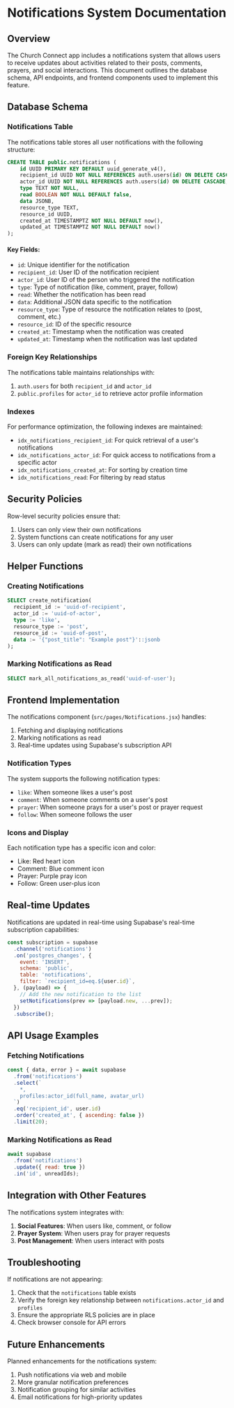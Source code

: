 # Notifications System Documentation

## Overview

The Church Connect app includes a notifications system that allows users to receive updates about activities related to their posts, comments, prayers, and social interactions. This document outlines the database schema, API endpoints, and frontend components used to implement this feature.

## Database Schema

### Notifications Table

The notifications table stores all user notifications with the following structure:

```sql
CREATE TABLE public.notifications (
    id UUID PRIMARY KEY DEFAULT uuid_generate_v4(),
    recipient_id UUID NOT NULL REFERENCES auth.users(id) ON DELETE CASCADE,
    actor_id UUID NOT NULL REFERENCES auth.users(id) ON DELETE CASCADE,
    type TEXT NOT NULL,
    read BOOLEAN NOT NULL DEFAULT false,
    data JSONB,
    resource_type TEXT,
    resource_id UUID,
    created_at TIMESTAMPTZ NOT NULL DEFAULT now(),
    updated_at TIMESTAMPTZ NOT NULL DEFAULT now()
);
```

#### Key Fields:

- `id`: Unique identifier for the notification
- `recipient_id`: User ID of the notification recipient
- `actor_id`: User ID of the person who triggered the notification
- `type`: Type of notification (like, comment, prayer, follow)
- `read`: Whether the notification has been read
- `data`: Additional JSON data specific to the notification
- `resource_type`: Type of resource the notification relates to (post, comment, etc.)
- `resource_id`: ID of the specific resource
- `created_at`: Timestamp when the notification was created
- `updated_at`: Timestamp when the notification was last updated

### Foreign Key Relationships

The notifications table maintains relationships with:

1. `auth.users` for both `recipient_id` and `actor_id`
2. `public.profiles` for `actor_id` to retrieve actor profile information

### Indexes

For performance optimization, the following indexes are maintained:

- `idx_notifications_recipient_id`: For quick retrieval of a user's notifications
- `idx_notifications_actor_id`: For quick access to notifications from a specific actor
- `idx_notifications_created_at`: For sorting by creation time
- `idx_notifications_read`: For filtering by read status

## Security Policies

Row-level security policies ensure that:

1. Users can only view their own notifications
2. System functions can create notifications for any user
3. Users can only update (mark as read) their own notifications

## Helper Functions

### Creating Notifications

```sql
SELECT create_notification(
  recipient_id := 'uuid-of-recipient',
  actor_id := 'uuid-of-actor',
  type := 'like',
  resource_type := 'post',
  resource_id := 'uuid-of-post',
  data := '{"post_title": "Example post"}'::jsonb
);
```

### Marking Notifications as Read

```sql
SELECT mark_all_notifications_as_read('uuid-of-user');
```

## Frontend Implementation

The notifications component (`src/pages/Notifications.jsx`) handles:

1. Fetching and displaying notifications
2. Marking notifications as read
3. Real-time updates using Supabase's subscription API

### Notification Types

The system supports the following notification types:

- `like`: When someone likes a user's post
- `comment`: When someone comments on a user's post
- `prayer`: When someone prays for a user's post or prayer request
- `follow`: When someone follows the user

### Icons and Display

Each notification type has a specific icon and color:

- Like: Red heart icon
- Comment: Blue comment icon
- Prayer: Purple pray icon
- Follow: Green user-plus icon

## Real-time Updates

Notifications are updated in real-time using Supabase's real-time subscription capabilities:

```javascript
const subscription = supabase
  .channel('notifications')
  .on('postgres_changes', {
    event: 'INSERT',
    schema: 'public',
    table: 'notifications',
    filter: `recipient_id=eq.${user.id}`,
  }, (payload) => {
    // Add the new notification to the list
    setNotifications(prev => [payload.new, ...prev]);
  })
  .subscribe();
```

## API Usage Examples

### Fetching Notifications

```javascript
const { data, error } = await supabase
  .from('notifications')
  .select(`
    *,
    profiles:actor_id(full_name, avatar_url)
  `)
  .eq('recipient_id', user.id)
  .order('created_at', { ascending: false })
  .limit(20);
```

### Marking Notifications as Read

```javascript
await supabase
  .from('notifications')
  .update({ read: true })
  .in('id', unreadIds);
```

## Integration with Other Features

The notifications system integrates with:

1. **Social Features**: When users like, comment, or follow
2. **Prayer System**: When users pray for prayer requests
3. **Post Management**: When users interact with posts

## Troubleshooting

If notifications are not appearing:

1. Check that the `notifications` table exists
2. Verify the foreign key relationship between `notifications.actor_id` and `profiles`
3. Ensure the appropriate RLS policies are in place
4. Check browser console for API errors

## Future Enhancements

Planned enhancements for the notifications system:

1. Push notifications via web and mobile
2. More granular notification preferences
3. Notification grouping for similar activities
4. Email notifications for high-priority updates
